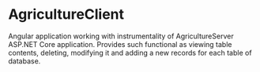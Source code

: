 # AgricultureClient

Angular application working with instrumentality of AgricultureServer ASP.NET Core application. Provides such functional as viewing table contents, deleting, modifying it and adding a new records for each table of database. 
